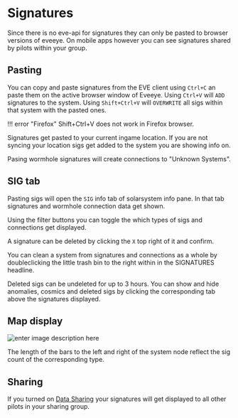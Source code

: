 # Signatures
Since there is no eve-api for signatures they can only be pasted to browser versions of eveeye. On mobile apps however you can see signatures shared by pilots within your group.

## Pasting
You can copy and paste signatures from the EVE client using `Ctrl+C` an paste them on the active browser window of Eveeye.
Using `Ctrl+V` will `ADD` signatures to the system.
Using `Shift+Ctrl+V` will `OVERWRITE` all sigs within that system with the pasted ones.

!!! error "Firefox"
    Shift+Ctrl+V does not work in Firefox browser.
    
Signatures get pasted to your current ingame location.
If you are not syncing your location sigs get added to the system you are showing info on. 

Pasing wormhole signatures will create connections to "Unknown Systems".

## SIG tab
Pasting sigs will open the `SIG` info tab of solarsystem info pane. In that tab signatures and wormhole connection data get shown. 

Using the filter buttons you can toggle the which types of sigs and connections get displayed.
               
A signature can be deleted by clicking the `X` top right of it and confirm.

You can clean a system from signatures and connections as a whole by doubleclicking the little trash bin to the right within in the SIGNATURES headline.

Deleted sigs can be undeleted for up to 3 hours.
You can show and hide anomalies, cosmics and deleted sigs by clicking the corresponding tab above the signatures displayed.                

## Map display
![enter image description here](https://raw.githubusercontent.com/Risingson/eedocs/master/docs/images/shapes/shapes_09.png)               
               
The length of the bars to the left and right of the system node reflect the sig count of the corresponding type.

## Sharing
If you turned on [Data Sharing](https://eedocs.readthedocs.io/en/latest/sharing/cloud/) your signatures will get displayed to all other pilots in your sharing group.


<!--stackedit_data:
eyJoaXN0b3J5IjpbMjc1MDA2MzE2LDIwMTgwMTU2NzksLTEzMT
cxNTI2NjUsNzgzMjUzNDQ2LDMzMTY3Mzk0MiwtNDgyNDYwNTY2
LC00NTA1NTYxNCwzODgxODE0NzIsLTE0NTkxNDQ2MjBdfQ==
-->